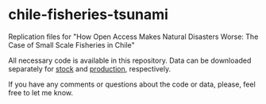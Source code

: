# chile-fisheries-tsunami
Replication files for "How Open Access Makes Natural Disasters Worse: The Case of Small Scale Fisheries in Chile"

All necessary code is available in this repository. Data can be downloaded separately for [stock](https://miami.box.com/s/tgsmtc1vei6sw78yvcd7ij0hi47xgj02) and [production](https://miami.box.com/s/2gaycr9ysyu7tjubfnd6dzeozuq273ww), respectively.

If you have any comments or questions about the code or data, please, feel free to let me know.
